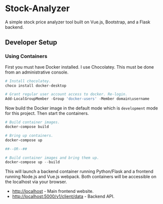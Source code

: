 # Stock-Analyzer

A simple stock price analyzer tool built on Vue.js, Bootstrap, and a Flask backend.

## Developer Setup

### Using Containers

First you must have Docker installed. I use Chocolatey. This must be done from an administrative console.

```powershell
# Install chocolatey.
choco install docker-desktop

# Grant regular user account access to docker. Re-login.
Add-LocalGroupMember -Group 'docker-users' -Member domain\username
```

Now build the Docker image in the default mode which is `development` mode for this project. Then start the containers.

```powershell
# Build container images.
docker-compose build

# Bring up containers.
docker-compose up

##--OR--##

# Build container images and bring them up.
docker-compose up --build
```

This will launch a backend container running Python/Flask and a frontend running Node.js and Vue.js webpack. Both containers will be accessible on the localhost via your browser.

- <http://localhost> - Main frontend website.
- <http://localhost:5000/v1/client/data> - Backend API.
